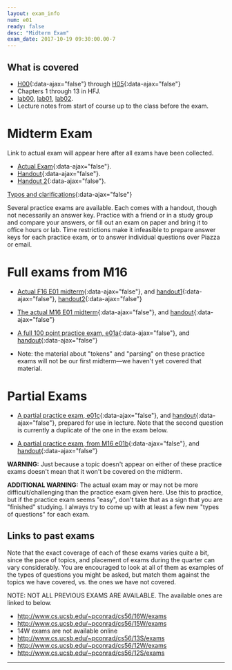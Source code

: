 ```yaml
---
layout: exam_info
num: e01
ready: false
desc: "Midterm Exam"
exam_date: 2017-10-19 09:30:00.00-7
---
```



## What is covered

* [H00](/hwk/h00){:data-ajax="false"} through [H05](/hwk/h05){:data-ajax="false"}
* Chapters 1 through 13 in HFJ.
* [lab00](/lab/lab00), [lab01](/lab/lab01), [lab02](/lab/lab02).
* Lecture notes from start of course up to the class before the exam.

# Midterm Exam

Link to actual exam will appear here after all exams have been collected.

* [Actual Exam](cs56_f17_e01/){:data-ajax="false"}.
* [Handout](cs56_f17_e01/handout/){:data-ajax="false"}.
* [Handout 2](cs56_f17_e01/handout2/){:data-ajax="false"}.


[Typos and clarifications](typos){:data-ajax="false"}

Several practice exams are available.  Each comes with a handout, though not necessarily an answer key.   Practice with a friend or in a study group and compare your answers, or fill out an exam on paper and bring it to office hours or lab.   Time restrictions make it infeasible to prepare answer keys for each practice exam, or to answer individual questions over Piazza or email.

# Full exams from M16

*    [Actual F16 E01 midterm](cs56_f16_e01/){:data-ajax="false"},
     and [handout1](cs56_f16_e01/handout/){:data-ajax="false"}, [handout2](cs56_f16_e01/handout2/){:data-ajax="false"}
*    [The actual M16 E01 midterm](cs56_m16_e01/){:data-ajax="false"}, 
     and [handout](cs56_m16_e01/handout/){:data-ajax="false"}
*    [A full 100 point practice exam, e01a](cs56_m16_e01_practice){:data-ajax="false"}, 
     and [handout](cs56_m16_e01_practice/handout){:data-ajax="false"}
     
   * Note: the material about "tokens" and "parsing" on these practice exams will not be our first midterm&mdash;we haven't yet covered that material.
     
# Partial Exams

*    [A partial practice exam, e01c](cs56_f16_e01_practice_c/){:data-ajax="false"},
     and [handout](cs56_f16_e01_practice_c/handout/){:data-ajax="false"}, prepared for use in lecture.
     Note that the second question is currently a duplicate of the one in the exam below.

*    [A partial practice exam, from M16 e01b](cs56_m16_e01_practice_b/){:data-ajax="false"},
     and [handout](cs56_m16_e01_practice_b/handout/){:data-ajax="false"}

<b>WARNING:</b> Just because a topic doesn't appear on either of these practice exams doesn't mean that it won't be covered on the midterm.
    
<b>ADDITIONAL WARNING:</b> The actual exam may or may not be more difficult/challenging than the practice
exam given here.   Use this to practice, but if the practice exam seems "easy", don't 
take that as a sign that you are "finished" studying.   I always try to come up with at least
a few new "types of questions" for each exam.



## Links to past exams

Note that the exact coverage of each of these exams varies quite a bit, since the pace of topics, and placement of exams during the quarter can vary considerably.  You are encouraged to look at all of them as examples of the types of questions you might be asked, but
match them against the topics we have covered, vs. the ones we have not covered.

NOTE: NOT ALL PREVIOUS EXAMS ARE AVAILABLE.    The available ones are linked to below.

* <http://www.cs.ucsb.edu/~pconrad/cs56/16W/exams> 
* <http://www.cs.ucsb.edu/~pconrad/cs56/15W/exams>
* 14W exams are not available online
* <http://www.cs.ucsb.edu/~pconrad/cs56/13S/exams>
* <http://www.cs.ucsb.edu/~pconrad/cs56/12W/exams>
* <http://www.cs.ucsb.edu/~pconrad/cs56/12S/exams>

---

<div style="display:none;">  http://ucsb-cs56-m16.github.io/exam/e01 </div>

